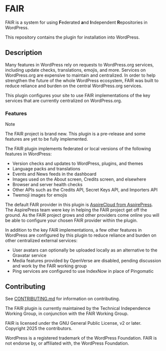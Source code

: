 # FAIR

FAIR is a system for using **F**ederated **a**nd **I**ndependent **R**epositories in WordPress.

This repository contains the plugin for installation into WordPress.

## Description

Many features in WordPress rely on requests to WordPress.org services, including update checks, translations, emojis, and more. Services on WordPress.org are expensive to maintain and centralized. In order to help strengthen the future of the whole WordPress ecosystem, FAIR was built to reduce reliance and burden on the central WordPress.org services.

This plugin configures your site to use FAIR implementations of the key services that are currently centralized on WordPress.org.

### Features

> [!NOTE]  
> The FAIR project is brand new. This plugin is a pre-release and some features are yet to be fully implemented.

The FAIR plugin implements federated or local versions of the following features in WordPress:

* Version checks and updates to WordPress, plugins, and themes
* Language packs and translations
* Events and News feeds in the dashboard
* Images used on the About screen, Credits screen, and elsewhere
* Browser and server health checks
* Other APIs such as the Credits API, Secret Keys API, and Importers API
* Twemoji images for emojis

The default FAIR provider in this plugin is [AspireCloud from AspirePress](https://aspirepress.org/). The AspirePress team were key in helping the FAIR project get off the ground. As the FAIR project grows and other providers come online you will be able to configure your chosen FAIR provider within the plugin.

In addition to the key FAIR implementations, a few other features in WordPress are configured by this plugin to reduce reliance and burden on other centralized external services:

* User avatars can optionally be uploaded locally as an alternative to the Gravatar service
* Media features provided by OpenVerse are disabled, pending discussion and work by the FAIR working group
* Ping services are configured to use IndexNow in place of Pingomatic

## Contributing

See [CONTRIBUTING.md](./CONTRIBUTING.md) for information on contributing.

The FAIR plugin is currently maintained by the Technical Independence Working Group, in conjunction with the FAIR Working Group.

FAIR is licensed under the GNU General Public License, v2 or later. Copyright 2025 the contributors.

WordPress is a registered trademark of the WordPress Foundation. FAIR is not endorse by, or affiliated with, the WordPress Foundation.
